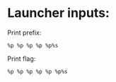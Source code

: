 # Launcher inputs:
Print prefix:
```console
%p %p %p %p %p%s
```

Print flag:
```console
%p %p %p %p %p %p%s
```
